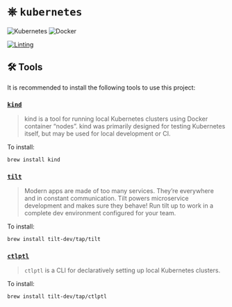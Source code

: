 # ⎈ `kubernetes`

![Kubernetes](https://img.shields.io/badge/kubernetes-%23326ce5.svg?style=for-the-badge&logo=kubernetes&logoColor=white)
![Docker](https://img.shields.io/badge/docker-%230db7ed.svg?style=for-the-badge&logo=docker&logoColor=white)

[![Linting](https://github.com/AJCandfield/kubernetes/actions/workflows/lint.yml/badge.svg)](https://github.com/AJCandfield/kubernetes/actions/workflows/lint.yml)

## 🛠️ Tools

It is recommended to install the following tools to use this project:

### [`kind`](https://kind.sigs.k8s.io/)

> kind is a tool for running local Kubernetes clusters
> using Docker container “nodes”.
> kind was primarily designed for testing Kubernetes itself,
> but may be used for local development or CI.

To install:

```bash
brew install kind
```

### [`tilt`](https://tilt.dev/)

> Modern apps are made of too many services.
> They’re everywhere and in constant communication.
> Tilt powers microservice development and makes sure they behave!
> Run tilt up to work in a complete dev environment configured for your team.

To install:

```bash
brew install tilt-dev/tap/tilt
```

### [`ctlptl`](https://github.com/tilt-dev/ctlptl)

> `ctlptl` is a CLI for declaratively setting up local Kubernetes clusters.

To install:

```bash
brew install tilt-dev/tap/ctlptl
```
